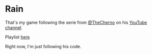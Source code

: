 Rain
====

That's my game following the serie from [@TheCherno](https://github.com/TheCherno) on his [YouTube channel](https://www.youtube.com/user/TheChernoProject).

Playlist [here](http://www.youtube.com/watch?v=GFYT7Lqt1h8&list=SPlrATfBNZ98eOOCk2fOFg7Qg5yoQfFAdf&feature=share&index=76)

Right now, I'm just following his code.